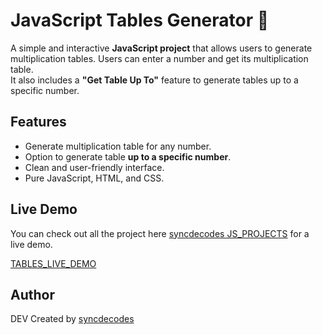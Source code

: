 # JavaScript Tables Generator 🧮

A simple and interactive **JavaScript project** that allows users to generate multiplication tables. Users can enter a number and get its multiplication table.  
It also includes a **"Get Table Up To"** feature to generate tables up to a specific number.

## Features

- Generate multiplication table for any number.
- Option to generate table **up to a specific number**.
- Clean and user-friendly interface.
- Pure JavaScript, HTML, and CSS.

## Live Demo

You can check out all the project here [syncdecodes JS_PROJECTS](https://syncdecodes.github.io/JS_PROJECTS/) for a live demo.

[TABLES_LIVE_DEMO](https://syncdecodes.github.io/JS_PROJECTS/01_TABLES/)

## Author
DEV
Created by [syncdecodes](https://github.com/syncdecodes)

